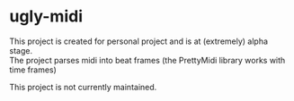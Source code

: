 # ugly-midi

This project is created for personal project and is at (extremely) alpha stage.  
The project parses midi into beat frames (the PrettyMidi library works with time frames)

This project is not currently maintained.
